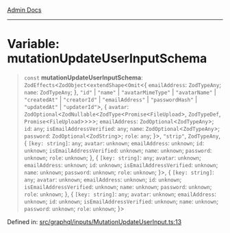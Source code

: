 [Admin Docs](/)

***

# Variable: mutationUpdateUserInputSchema

> `const` **mutationUpdateUserInputSchema**: `ZodEffects`\<`ZodObject`\<`extendShape`\<`Omit`\<\{ `emailAddress`: `ZodTypeAny`; `name`: `ZodTypeAny`; \}, `"id"` \| `"name"` \| `"avatarMimeType"` \| `"avatarName"` \| `"createdAt"` \| `"creatorId"` \| `"emailAddress"` \| `"passwordHash"` \| `"updatedAt"` \| `"updaterId"`\>, \{ `avatar`: `ZodOptional`\<`ZodNullable`\<`ZodType`\<`Promise`\<`FileUpload`\>, `ZodTypeDef`, `Promise`\<`FileUpload`\>\>\>\>; `emailAddress`: `ZodOptional`\<`ZodTypeAny`\>; `id`: `any`; `isEmailAddressVerified`: `any`; `name`: `ZodOptional`\<`ZodTypeAny`\>; `password`: `ZodOptional`\<`ZodString`\>; `role`: `any`; \}\>, `"strip"`, `ZodTypeAny`, \{ `[key: string]`: `any`;  `avatar`: `unknown`; `emailAddress`: `unknown`; `id`: `unknown`; `isEmailAddressVerified`: `unknown`; `name`: `unknown`; `password`: `unknown`; `role`: `unknown`; \}, \{ `[key: string]`: `any`;  `avatar`: `unknown`; `emailAddress`: `unknown`; `id`: `unknown`; `isEmailAddressVerified`: `unknown`; `name`: `unknown`; `password`: `unknown`; `role`: `unknown`; \}\>, \{ `[key: string]`: `any`;  `avatar`: `unknown`; `emailAddress`: `unknown`; `id`: `unknown`; `isEmailAddressVerified`: `unknown`; `name`: `unknown`; `password`: `unknown`; `role`: `unknown`; \}, \{ `[key: string]`: `any`;  `avatar`: `unknown`; `emailAddress`: `unknown`; `id`: `unknown`; `isEmailAddressVerified`: `unknown`; `name`: `unknown`; `password`: `unknown`; `role`: `unknown`; \}\>

Defined in: [src/graphql/inputs/MutationUpdateUserInput.ts:13](https://github.com/PurnenduMIshra129th/talawa-api/blob/89904a627ec60a3b378f6b033f4255df4e9e59ab/src/graphql/inputs/MutationUpdateUserInput.ts#L13)
